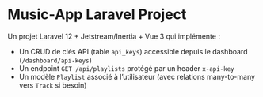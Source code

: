 # Music-App Laravel Project

Un projet Laravel 12 + Jetstream/Inertia + Vue 3 qui implémente :

- Un CRUD de clés API (table `api_keys`) accessible depuis le dashboard (`/dashboard/api-keys`)  
- Un endpoint `GET /api/playlists` protégé par un header `x-api-key`  
- Un modèle `Playlist` associé à l’utilisateur (avec relations many-to-many vers `Track` si besoin)
